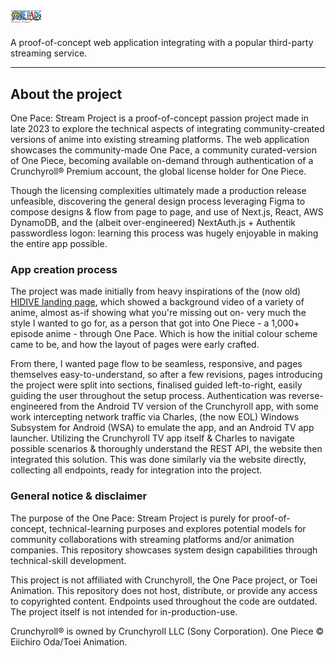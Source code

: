 <div align="left">
<picture style="display:inline-block; max-width:200px; padding-bottom: 5px">
    <img src=".github/assets/logo-light.svg" alt="Logo" style="width:25%; height:auto; display:block;">
</picture>


  A proof-of-concept web application integrating with a popular third-party streaming service.

<!-- Replace with video here; since GitHub's video embeds only work through the viewer -->

</div>

---

## About the project
One Pace: Stream Project is a proof-of-concept passion project made in late 2023 to explore the technical aspects of integrating community-created versions of anime into existing streaming platforms. The web application showcases the community-made One Pace, a community curated-version of One Piece, becoming available on-demand through authentication of a Crunchyroll® Premium account, the global license holder for One Piece.

Though the licensing complexities ultimately made a production release unfeasible, discovering the general design process leveraging Figma to compose designs & flow from page to page, and use of Next.js, React, AWS DynamoDB, and the (albeit over-engineered) NextAuth.js + Authentik passwordless logon: learning this process was hugely enjoyable in making the entire app possible.

### App creation process

The project was made initially from heavy inspirations of the (now old) [HIDIVE landing page](https://web.archive.org/web/20230301112134/https://www.hidive.com/), which showed a background video of a variety of anime, almost as-if showing what you're missing out on- very much the style I wanted to go for, as a person that got into One Piece - a 1,000+ episode anime - through One Pace. Which is how the initial colour scheme came to be, and how the layout of pages were early crafted. 

From there, I wanted page flow to be seamless, responsive, and pages themselves easy-to-understand, so after a few revisions, pages introducing the project were split into sections, finalised guided left-to-right, easily guiding the user throughout the setup process. Authentication was reverse-engineered from the Android TV version of the Crunchyroll app, with some work intercepting network traffic via Charles, (the now EOL) Windows Subsystem for Android (WSA) to emulate the app, and an Android TV app launcher. Utilizing the Crunchyroll TV app itself & Charles to navigate possible scenarios & thoroughly understand the REST API, the website then integrated this solution. This was done similarly via the website directly, collecting all endpoints, ready for integration into the project.

### General notice & disclaimer
The purpose of the One Pace: Stream Project is purely for proof-of-concept, technical-learning purposes and explores potential models for community collaborations with streaming platforms and/or animation companies. This repository showcases system design capabilities through technical-skill development.
 
This project is not affiliated with Crunchyroll, the One Pace project, or Toei Animation. This repository does not host, distribute, or provide any access to copyrighted content. Endpoints used throughout the code are outdated. The project itself is not intended for in-production-use.

Crunchyroll® is owned by Crunchyroll LLC (Sony Corporation). One Piece © Eiichiro Oda/Toei Animation.
